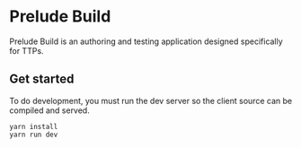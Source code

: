 # Prelude Build

Prelude Build is an authoring and testing application designed specifically for TTPs.

## Get started

To do development, you must run the dev server so the client source can be compiled and served.

```
yarn install
yarn run dev
```

